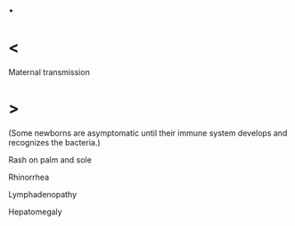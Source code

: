 # .

# <

Maternal transmission

# >

(Some newborns are asymptomatic until their immune system develops and recognizes the bacteria.)

Rash on palm and sole

Rhinorrhea

Lymphadenopathy

Hepatomegaly
